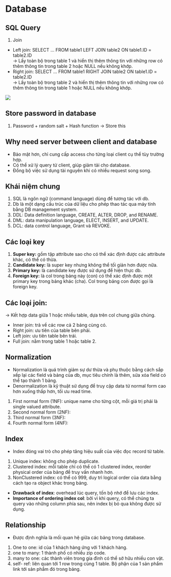 # Database
## SQL Query
1. Join
- Left join: SELECT ... FROM table1 LEFT JOIN table2 ON table1.ID = table2.ID  
-> Lấy toàn bộ trong table 1 và hiển thị thêm thông tin với những row có thêm thông tin trong table 2 hoặc NULL nếu không khớp.
- Right join: SELECT ... FROM table1 RIGHT JOIN table2 ON table1.ID = table2.ID  
-> Lấy toàn bộ trong table 2 và hiển thị thêm thông tin với những row có thêm thông tin trong table 1 hoặc NULL nếu không khớp.

![](https://www.dofactory.com/img/sql/sql-joins.png)
## Store password in database
1. Password + random salt + Hash function -> Store this
## Why need server between client and database
- Bảo mật hơn, chỉ cung cấp access cho từng loại client cụ thể tùy trường hợp.
- Có thể xử lý query từ client, giúp giảm tải cho database.
- Đồng bộ việc sử dụng tài nguyên khi có nhiều request song song.
## Khái niệm chung 
1. SQL là ngôn ngữ (command language) dùng để tương tác với db.
1. Db là một dạng cấu trúc của dữ liệu cho phép thao tác qua máy tính bằng DB management system.
1. DDL: Data definition language, CREATE, ALTER, DROP, and RENAME.
1. DML: data manipulation language, ELECT, INSERT, and UPDATE.
1. DCL: data control language, Grant và REVOKE.
## Các loại key
1. **Super key:** gồm tập attribute sao cho có thể xác định được các attribute khác, có thể có thừa.
1. **Candidate key:** là super key nhưng không thể tối giản hơn được nữa.
1. **Primary key:** là candidate key được sử dụng để hiện thực db.
1. **Foreign key:** là col trong bảng này (con) có thể xác định được một primary key trong bảng khác (cha). Col trong bảng con được gọi là foreign key.

## Các loại join:  
-> Kết hợp data giữa 1 hoặc nhiều table, dựa trên col chung giữa chúng.
- Inner join: trả về các row cả 2 bảng cùng có.
- Right join: ưu tiên của table bên phải.
- Left join: ưu tiên table bên trái.
- Full join: nằm trong table 1 hoặc table 2.

## Normalization
- Normalization là quá trình giảm sự dư thừa và phụ thuộc bằng cách sắp xếp lại các field và bảng của db, mục tiêu chính là thêm, sửa xóa field có thể tạo thành 1 bảng.
- Denormalization là kỹ thuật sử dụng để truy cập data từ normal form cao hơn xuống thấp hơn, tối ưu read time.
1. First normal form (1NF): unique name cho từng cột, mỗi giá trị phải là single valued attribute.
2. Second normal form (2NF): 
2. Third normal form (3NF): 
2. Fourth normal form (4NF): 

## Index
- Index đóng vai trò cho phép tăng hiệu suất của việc đọc record từ table.
1. Unique index: không cho phép duplicate.
2. Clustered index: mỗi table chỉ có thể có 1 clustered index, reorder physical order của bảng để truy vấn nhanh hơn.
3. NonClustered index: có thể có 999, duy trì logical order của data bằng cách tạo ra object khác trong bảng.
- **Drawback of index**: overhead lúc query, tốn bộ nhớ để lưu các index.
- **Importance of ordering index col**: bởi vì khi query, có thể chúng ta query vào những column phía sau, nên index bị bỏ qua không được sử dụng.
## Relationship
- Được định nghĩa là mối quan hệ giữa các bảng trong database.
1. One to one: id của 1 khách hàng ứng với 1 khách hàng.
2. one to many: 1 thành phố có nhiều zip code.
3. many to one: các thành viên trong gia đình có thể sở hữu nhiều con vật.
4. self- ref: liên quan tới 1 row trong cùng 1 table. Bộ phận của 1 sản phẩm link tới sản phẩm đó trong bảng.
